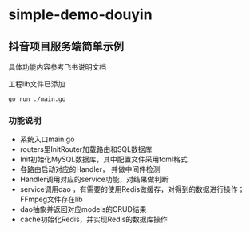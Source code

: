 # simple-demo-douyin

## 抖音项目服务端简单示例

具体功能内容参考飞书说明文档

工程lib文件已添加

```shell
go run ./main.go
```

### 功能说明

* 系统入口main.go
* routers里InitRouter加载路由和SQL数据库
* Init初始化MySQL数据库，其中配置文件采用toml格式
* 各路由启动对应的Handler， 并做中间件检测
* Handler调用对应的service功能，对结果做判断
* service调用dao ，有需要的使用Redis做缓存，对得到的数据进行操作；FFmpeg文件存在lib
* dao抽象并返回对应models的CRUD结果
* cache初始化Redis，并实现Redis的数据库操作
